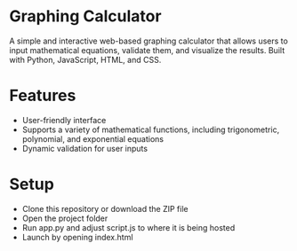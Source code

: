 # Graphing Calculator
A simple and interactive web-based graphing calculator that allows users to input mathematical equations, validate them, and visualize the results. Built with Python, JavaScript, HTML, and CSS.

# Features
- User-friendly interface
- Supports a variety of mathematical functions, including trigonometric, polynomial, and exponential equations
- Dynamic validation for user inputs

# Setup
- Clone this repository or download the ZIP file
- Open the project folder
- Run app.py and adjust script.js to where it is being hosted
- Launch by opening index.html
